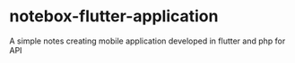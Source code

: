 # notebox-flutter-application
A simple notes creating mobile application developed in flutter and php for API

